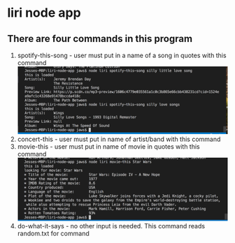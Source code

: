 # liri node app #

## There are four commands in this program ##
1. spotify-this-song - user must put in a name of a song in quotes with this command
![Spotify This Snap](./spotify-this-song.png)
2. concert-this - user must put in name of artist/band with this command
3. movie-this - user must put in name of movie in quotes with this command
![Movie This Snap](./movie-this.png)
4. do-what-it-says - no other input is needed. This command reads random.txt for command



